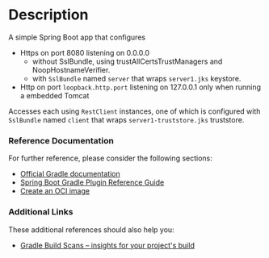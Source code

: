 # Description

A simple Spring Boot app that configures

- Https on port 8080 listening on 0.0.0.0 
  - without SslBundle, using trustAllCertsTrustManagers and NoopHostnameVerifier.
  - with `SslBundle` named `server` that wraps `server1.jks` keystore.
- Http on port `loopback.http.port` listening on 127.0.0.1 only when running a embedded Tomcat

Accesses each using `RestClient` instances, one of which is configured with `SslBundle` named `client` that wraps `server1-truststore.jks` truststore.

### Reference Documentation
For further reference, please consider the following sections:

* [Official Gradle documentation](https://docs.gradle.org)
* [Spring Boot Gradle Plugin Reference Guide](https://docs.spring.io/spring-boot/docs/3.2.0/gradle-plugin/reference/html/)
* [Create an OCI image](https://docs.spring.io/spring-boot/docs/3.2.0/gradle-plugin/reference/html/#build-image)

### Additional Links
These additional references should also help you:

* [Gradle Build Scans – insights for your project's build](https://scans.gradle.com#gradle)

